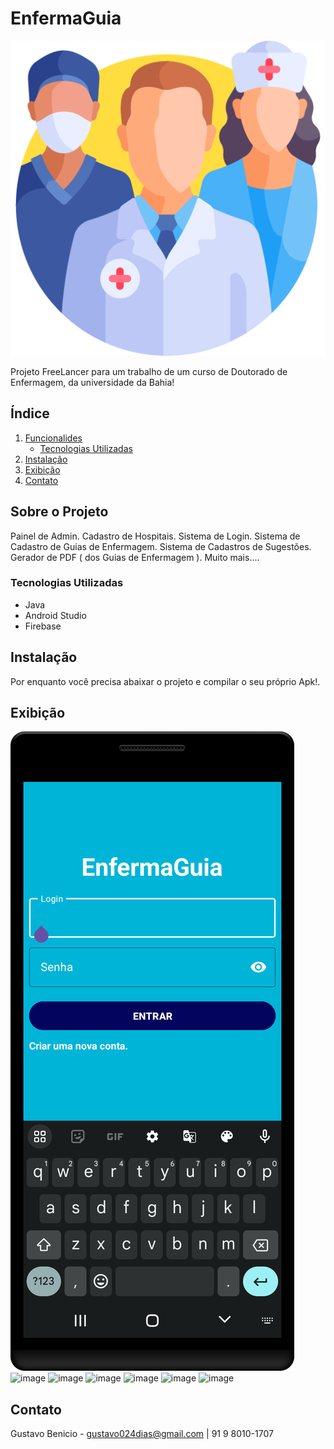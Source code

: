 # EnfermaGuia

![Logo](https://github.com/gustavodias24/EnfermaGuia/blob/18a59c633549103a80590a59672324eec7455aa5/app/src/main/res/drawable/iconeapp.png)

Projeto FreeLancer para um trabalho de um curso de Doutorado de Enfermagem, da universidade da Bahia!

## Índice

1. [Funcionalides](#sobre-o-projeto)
    - [Tecnologias Utilizadas](#tecnologias-utilizadas)
2. [Instalação](#instalação)
3. [Exibição](#exibição)
4. [Contato](#contato)

## Sobre o Projeto

Painel de Admin.
Cadastro de Hospitais.
Sistema de Login.
Sistema de Cadastro de Guias de Enfermagem.
Sistema de Cadastros de Sugestões.
Gerador de PDF ( dos Guias de Enfermagem ).
Muito mais....

### Tecnologias Utilizadas

- Java
- Android Studio
- Firebase

## Instalação

Por enquanto você precisa abaixar o projeto e compilar o seu próprio Apk!.

## Exibição

![image](app/src/main/res/raw/tela_de_login.png)
![image]()
![image]()
![image]()
![image]()
![image]()
![image]()


## Contato

Gustavo Benicio - gustavo024dias@gmail.com | 91 9 8010-1707

